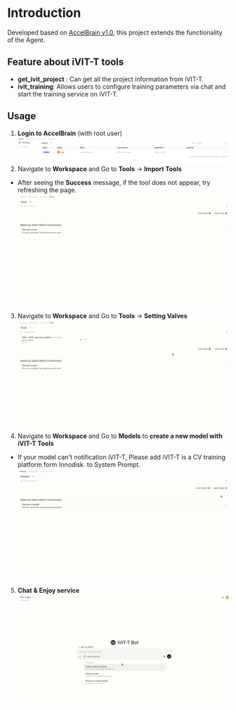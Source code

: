 # Introduction
Developed based on [AccelBrain v1.0](https://github.com/ChangLijie/AccelBrain-dev__confidential), this project extends the functionality of the Agent.
## Feature about iVIT-T tools
- **get_ivit_project** : Can get all the project information from iVIT-T.
- **ivit_training**: Allows users to configure training parameters via chat and start the training service on iVIT-T.


## Usage
1. **Login to AccelBrain** (with root user)  
![](../../docs/user_permittion.png)
2. Navigate to **Workspace**  and Go to **Tools** → **Import Tools**  
- After seeing the **Success** message, if the tool does not appear, try refreshing the page.
![](../../docs/deploy_tools.gif)
3. Navigate to **Workspace**  and Go to **Tools** → **Setting Valves**  
![](./setting_valves.gif)
4. Navigate to **Workspace**  and Go to **Models** to **create a new model with iVIT-T Tools**
- If your model can't notification iVIT-T, Please add iVIT-T is a CV training platform form Innodisk. to System Prompt.
![](./creat_bot.gif)
5. **Chat & Enjoy service**
![](./chat.gif)

